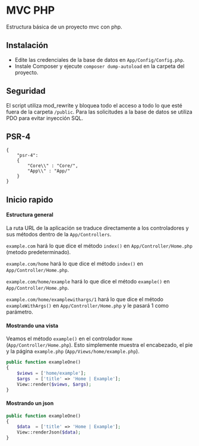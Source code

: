 # MVC PHP

Estructura básica de un proyecto mvc con php.

## Instalación

- Edite las credenciales de la base de datos en `App/Config/Config.php`.
- Instale Composer y ejecute `composer dump-autoload` en la carpeta del proyecto.

## Seguridad

El script utiliza mod_rewrite y bloquea todo el acceso a todo lo que esté fuera de la carpeta `/public`. Para las solicitudes a la base de datos se utiliza PDO para evitar inyección SQL.

## PSR-4

```
{
    "psr-4":
    {
        "Core\\" : "Core/",
        "App\\" : "App/"
    }
}
```

## Inicio rapido

#### Estructura general

La ruta URL de la aplicación se traduce directamente a los controladores y sus métodos dentro de la `App/Controllers`.

`example.com` hará lo que dice el método `index()` en `App/Controller/Home.php` (metodo predeterminado).

`example.com/home` hará lo que dice el método `index()` en `App/Controller/Home.php`.

`example.com/home/example` hará lo que dice el método `example()` en `App/Controller/Home.php`.

`example.com/home/examplewithargs/1` hará lo que dice el método `exampleWithArgs()` en `App/Controller/Home.php` y le pasará 1 como parámetro.

#### Mostrando una vista

Veamos el método `example()` en el controlador `Home` (`App/Controller/Home.php`). Esto simplemente muestra el encabezado, el pie y la página `example.php` (`App/Views/home/example.php`).

```php
public function exampleOne()
{
    $views = ['home/example'];
    $args  = ['title' => 'Home | Example'];
    View::render($views, $args);
}
```

#### Mostrando un json

```php
public function exampleOne()
{
    $data  = ['title' => 'Home | Example'];
    View::renderJson($data);
}
```
